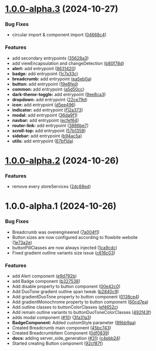 # [1.0.0-alpha.3](https://github.com/themesberg/flowbite-angular/compare/flowbite-angular@v1.0.0-alpha.2...flowbite-angular@v1.0.0-alpha.3) (2024-10-27)


### Bug Fixes

* circular import & component import ([04668c4](https://github.com/themesberg/flowbite-angular/commit/04668c43e3fbcce8a8807e056d73c4e060120b7c))


### Features

* add secondary entrypoints ([35628a3](https://github.com/themesberg/flowbite-angular/commit/35628a34febca5504614c256d2a58516122d55a0))
* add viewEncapsulation and changeDetection ([b80f78d](https://github.com/themesberg/flowbite-angular/commit/b80f78d3e71215ad6b2e965833f9a66cbf82c44e))
* **alert:** add entrypoint ([8631420](https://github.com/themesberg/flowbite-angular/commit/8631420b479af65a2802f15b593a0e8bf6a7d39d))
* **badge:** add entrypoint ([1c7a33c](https://github.com/themesberg/flowbite-angular/commit/1c7a33c87cb994ca16f8d835e2c8c01f71026a5d))
* **breadcrumb:** add entrypoint ([ea5eb0a](https://github.com/themesberg/flowbite-angular/commit/ea5eb0a5ae7dd3803caca3aae74e50d90d65e8c8))
* **button:** add entrypoint ([19e8fed](https://github.com/themesberg/flowbite-angular/commit/19e8fed79431bdff8f7b0ab3c9801035e56b7277))
* **common:** add entrypoint ([a5d50cc](https://github.com/themesberg/flowbite-angular/commit/a5d50cc61669577ca7ecbaf7581601de182ffee8))
* **dark-theme-toggle:** add entrypoint ([9ee8ca3](https://github.com/themesberg/flowbite-angular/commit/9ee8ca398483de884f0a2910e25f824831a99819))
* **dropdown:** add entrypoint ([22ce79d](https://github.com/themesberg/flowbite-angular/commit/22ce79db0c343767e39052a1a8b8fdfdbaffc5a8))
* **icon:** add entrypoint ([d5ee496](https://github.com/themesberg/flowbite-angular/commit/d5ee4962b60fa40e2bed664eb94c110adef7e97b))
* **indicator:** add entrypoint ([f12a373](https://github.com/themesberg/flowbite-angular/commit/f12a37394e84eb034301346b899513c98ca5c949))
* **modal:** add entrypoint ([36da9f1](https://github.com/themesberg/flowbite-angular/commit/36da9f1ff432bfdbbadc657132f536ef9bb589a4))
* **navbar:** add entrypoint ([ecfef64](https://github.com/themesberg/flowbite-angular/commit/ecfef64744d23491a9540758341e2f338eb207b3))
* **router-link:** add entrypoint ([3886be7](https://github.com/themesberg/flowbite-angular/commit/3886be783876c5a756c07273712d08589fc5051e))
* **scroll-top:** add entrypoint ([57b1358](https://github.com/themesberg/flowbite-angular/commit/57b1358f98de99c085d7560e53d995aa63f23f43))
* **sidebar:** add entrypoint ([b94ac5a](https://github.com/themesberg/flowbite-angular/commit/b94ac5a545d0c034a0dd401a8062575afe612e2c))
* **utils:** add entrypoint ([67bf1da](https://github.com/themesberg/flowbite-angular/commit/67bf1da55a5424be1f2e78b36d4b9dd8f28565a5))

# [1.0.0-alpha.2](https://github.com/themesberg/flowbite-angular/compare/flowbite-angular@v1.0.0-alpha.1...flowbite-angular@v1.0.0-alpha.2) (2024-10-26)


### Features

* remove every storeServices ([2dc68ed](https://github.com/themesberg/flowbite-angular/commit/2dc68edbe8c738caaee2435203b8fdab0920035b))

# 1.0.0-alpha.1 (2024-10-26)


### Bug Fixes

* Breadcrumb was overengineered ([7a004f1](https://github.com/themesberg/flowbite-angular//commit/7a004f11aca4f8d4d6c51833bc0327284b8da827))
* Button sizes are now configured according to flowbite website ([1e73a2e](https://github.com/themesberg/flowbite-angular//commit/1e73a2ed044cb604965377ba5d7d4f866306ca5d))
* buttonPillClasses are now always injected ([1ca9cdc](https://github.com/themesberg/flowbite-angular//commit/1ca9cdc09ce6f258d69689861e9fcc42115b0b95))
* Fixed gradient outline variants size issue ([c616c03](https://github.com/themesberg/flowbite-angular//commit/c616c037a1cda11b06adfcfcd9c3f0209ffeb9d7))


### Features

* add Alert component ([e9d792b](https://github.com/themesberg/flowbite-angular//commit/e9d792b4f4785052108e6ad6e3467c58d3a1d978))
* add Badge component ([b327538](https://github.com/themesberg/flowbite-angular//commit/b3275389d40c62003afff8dc9818b16664d4a618))
* Add disable property to button component ([00e42c0](https://github.com/themesberg/flowbite-angular//commit/00e42c05ff81f83e7ad61fb6a9a70aebf504f1ba))
* Add DuoTone gradient outline span tweak ([b2840c9](https://github.com/themesberg/flowbite-angular//commit/b2840c947e340a020eb4136f5d0342ebc3d6e099))
* Add gradientDuoTone property to button component ([0138ce4](https://github.com/themesberg/flowbite-angular//commit/0138ce408ec101e5da6ba4305d2e1107c0b07a78))
* Add gradientMonochrome property to button component ([60cd7ea](https://github.com/themesberg/flowbite-angular//commit/60cd7ea619c605271093436f2367510e318cf6d2))
* Add outline classes to buttonColorClasses ([ef4652c](https://github.com/themesberg/flowbite-angular//commit/ef4652c9f8111bc9ddf3d7416a120fc525cf8c5c))
* Add remain outline variants to buttonDuoToneColorClasses ([492f43f](https://github.com/themesberg/flowbite-angular//commit/492f43f3a546a94fa1cbb0b1008cafd99ec90458))
* adds modal component ([#10](https://github.com/themesberg/flowbite-angular//issues/10)) ([3fa31a3](https://github.com/themesberg/flowbite-angular//commit/3fa31a3808100825c7952b9126190fe487cd71c0))
* **BadgeComponent:** Added customStyle parameter ([89bb9aa](https://github.com/themesberg/flowbite-angular//commit/89bb9aa3189442cd8e826084a35f03069201928c))
* Created Breadcrumb main component ([45bc743](https://github.com/themesberg/flowbite-angular//commit/45bc74324ce8f157df5dc710451502d4875f626b))
* Created BreadcrumbItem Component ([0df0839](https://github.com/themesberg/flowbite-angular//commit/0df083920b320d07cc8da4ee0d89a3e1c0711772))
* **docs:** adding server_side_generation ([#31](https://github.com/themesberg/flowbite-angular//issues/31)) ([c4ebb24](https://github.com/themesberg/flowbite-angular//commit/c4ebb24e18aca55f187c107ea16c165a4924d01f))
* Started creating Button component ([92cf87f](https://github.com/themesberg/flowbite-angular//commit/92cf87f52435cfd69f961eba635ab4c4b982949e))

